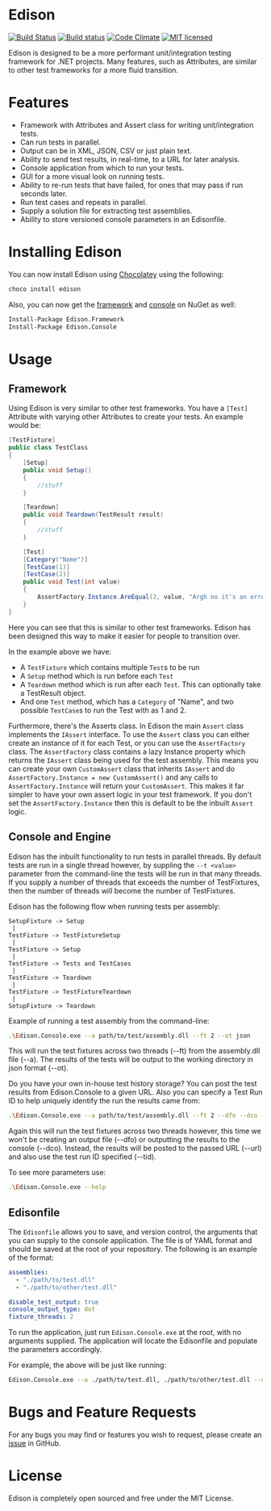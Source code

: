 # Edison

[![Build Status](https://travis-ci.org/Badgerati/Edison.svg?branch=master)](https://travis-ci.org/Badgerati/Edison)
[![Build status](https://ci.appveyor.com/api/projects/status/i4fa3crkr6mrnjgt?svg=true)](https://ci.appveyor.com/project/Badgerati/edison)
[![Code Climate](https://codeclimate.com/github/Badgerati/Edison/badges/gpa.svg)](https://codeclimate.com/github/Badgerati/Edison)
[![MIT licensed](https://img.shields.io/badge/license-MIT-blue.svg)](https://raw.githubusercontent.com/Badgerati/Edison/master/LICENSE.txt)

Edison is designed to be a more performant unit/integration testing framework for .NET projects.
Many features, such as Attributes, are similar to other test frameworks for a more fluid transition.

# Features

* Framework with Attributes and Assert class for writing unit/integration tests.
* Can run tests in parallel.
* Output can be in XML, JSON, CSV or just plain text.
* Ability to send test results, in real-time, to a URL for later analysis.
* Console application from which to run your tests.
* GUI for a more visual look on running tests.
* Ability to re-run tests that have failed, for ones that may pass if run seconds later.
* Run test cases and repeats in parallel.
* Supply a solution file for extracting test assemblies.
* Ability to store versioned console parameters in an Edisonfile.

# Installing Edison

You can now install Edison using [Chocolatey](https://chocolatey.org/packages/edison "Chocolatey") using the following:

```bash
choco install edison
```

Also, you can now get the [framework](https://www.nuget.org/packages/Edison.Framework "framework") and [console](https://www.nuget.org/packages/Edison.Console "console") on NuGet as well:

```bash
Install-Package Edison.Framework
Install-Package Edison.Console
```

# Usage
## Framework

Using Edison is very similar to other test frameworks. You have a `[Test]` Attribute with varying other Attributes to create your tests. An example would be:

```C#
[TestFixture]
public class TestClass
{
    [Setup]
    public void Setup()
    {
        //stuff
    }

    [Teardown]
    public void Teardown(TestResult result)
    {
        //stuff
    }

    [Test]
    [Category("Name")]
    [TestCase(1)]
    [TestCase(2)]
    public void Test(int value)
    {
        AssertFactory.Instance.AreEqual(2, value, "Argh no it's an error!!!1");
    }
}
```

Here you can see that this is similar to other test frameworks. Edison has been designed this way to make it easier for people to transition over.

In the example above we have:
* A `TestFixture` which contains multiple `Test`s to be run
* A `Setup` method which is run before each `Test`
* A `Teardown` method which is run after each `Test`. This can optionally take a TestResult object.
* And one `Test` method, which has a `Category` of "Name", and two possible `TestCase`s to run the Test with as 1 and 2.

Furthermore, there's the Asserts class. In Edison the main `Assert` class implements the `IAssert` interface. To use the `Assert` class you can either create an instance of it for each Test, or you can use the `AssertFactory` class.
The `AssertFactory` class contains a lazy Instance property which returns the `IAssert` class being used for the test assembly. This means you can create your own `CustomAssert` class that inherits `IAssert` and do `AssertFactory.Instance = new CustomAssert()` and any calls to `AssertFactory.Instance` will return your `CustomAssert`. This makes it far simpler to have your own assert logic in your test framework. If you don't set the `AssertFactory.Instance` then this is default to be the inbuilt `Assert` logic.

## Console and Engine

Edison has the inbuilt functionality to run tests in parallel threads. By default tests are run in a single thread however, by suppling the `--t <value>` parameter from the command-line the tests will be run in that many threads. If you supply a number of threads that exceeds the number of TestFixtures, then the number of threads will become the number of TestFixtures.

Edison has the following flow when running tests per assembly:

```
SetupFixture -> Setup
 |
TestFixture -> TestFixtureSetup
 |
TestFixture -> Setup
 |
TestFixture -> Tests and TestCases
 |
TestFixture -> Teardown
 |
TestFixture -> TestFixtureTeardown
 |
SetupFixture -> Teardown
```

Example of running a test assembly from the command-line:

```bash
.\Edison.Console.exe --a path/to/test/assembly.dll --ft 2 --ot json
```

This will run the test fixtures across two threads (--ft) from the assembly.dll file (--a). The results of the tests will be output to the working directory in json format (--ot).

Do you have your own in-house test history storage? You can post the test results from Edison.Console to a given URL. Also you can specify a Test Run ID to help uniquely identify the run the results came from:

```bash
.\Edison.Console.exe --a path/to/test/assembly.dll --ft 2 --dfo --dco --ot json --url http://someurl.com --tid 702
```

Again this will run the test fixtures across two threads however, this time we won't be creating an output file (--dfo) or outputting the results to the console (--dco). Instead, the results will be posted to the passed URL (--url) and also use the test run ID specified (--tid).

To see more parameters use:

```bash
.\Edison.Console.exe --help
```

## Edisonfile

The `Edisonfile` allows you to save, and version control, the arguments that you can supply to the console application. The file is of YAML format and should be saved at the root of your repository.
The following is an example of the format:

```yaml
assemblies:
  - "./path/to/test.dll"
  - "./path/to/other/test.dll"

disable_test_output: true
console_output_type: dot
fixture_threads: 2
```

To run the application, just run `Edison.Console.exe` at the root, with no arguments supplied. The application will locate the Edisonfile and populate the parameters accordingly.

For example, the above will be just like running:

```bash
Edison.Console.exe --a ./path/to/test.dll, ./path/to/other/test.dll --dto --cot dot --ft 2
```

# Bugs and Feature Requests

For any bugs you may find or features you wish to request, please create an [issue](https://github.com/Badgerati/Edison/issues "Issues") in GitHub.

# License

Edison is completely open sourced and free under the MIT License.
